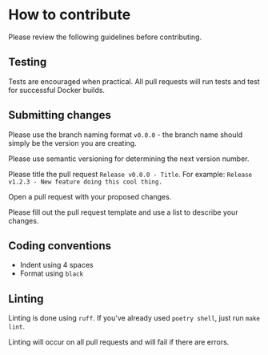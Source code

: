 # How to contribute

Please review the following guidelines before contributing.

## Testing

Tests are encouraged when practical. All pull requests will run tests and test for successful Docker builds.

## Submitting changes

Please use the branch naming format `v0.0.0` - the branch name should simply be the version you are creating.

Please use semantic versioning for determining the next version number.

Please title the pull request `Release v0.0.0 - Title`. For example: `Release v1.2.3 - New feature doing this cool thing.`

Open a pull request with your proposed changes.

Please fill out the pull request template and use a list to describe your changes.

## Coding conventions

  * Indent using 4 spaces
  * Format using `black`

## Linting

Linting is done using `ruff`. If you've already used `poetry shell`, just run `make lint`.

Linting will occur on all pull requests and will fail if there are errors.

